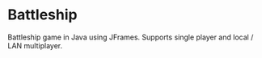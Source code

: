 # Battleship
Battleship game in Java using JFrames. Supports single player and local / LAN multiplayer.
